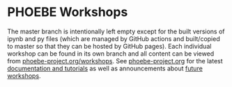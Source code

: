 # PHOEBE Workshops

The master branch is intentionally left empty except for the built versions of ipynb and py files (which are managed by GitHub actions and built/copied to master so that they can be hosted by GitHub pages).  Each individual workshop can be found in its own branch and all content can be viewed from [phoebe-project.org/workshops](http://phoebe-project.org/workshops).  See [phoebe-project.org](http://phoebe-project.org) for the latest [documentation and tutorials](http://phoebe-project.org/tutorials) as well as announcements about [future workshops](http://phoebe-project.org/workshops).
